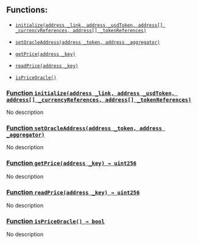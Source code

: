 ## Functions:

- [`initialize(address _link, address _usdToken, address[] _currencyReferences, address[] _tokenReferences)`](#ChainLinkOracle-initialize-address-address-address---address---)

- [`setOracleAddress(address _token, address _aggregator)`](#ChainLinkOracle-setOracleAddress-address-address-)

- [`getPrice(address _key)`](#ChainLinkOracle-getPrice-address-)

- [`readPrice(address _key)`](#ChainLinkOracle-readPrice-address-)

- [`isPriceOracle()`](#ChainLinkOracle-isPriceOracle--)

### [Function `initialize(address _link, address _usdToken, address[] _currencyReferences, address[] _tokenReferences)`](#ChainLinkOracle-initialize-address-address-address---address---)

No description

### [Function `setOracleAddress(address _token, address _aggregator)`](#ChainLinkOracle-setOracleAddress-address-address-)

No description

### [Function `getPrice(address _key) → uint256`](#ChainLinkOracle-getPrice-address-)

No description

### [Function `readPrice(address _key) → uint256`](#ChainLinkOracle-readPrice-address-)

No description

### [Function `isPriceOracle() → bool`](#ChainLinkOracle-isPriceOracle--)

No description
